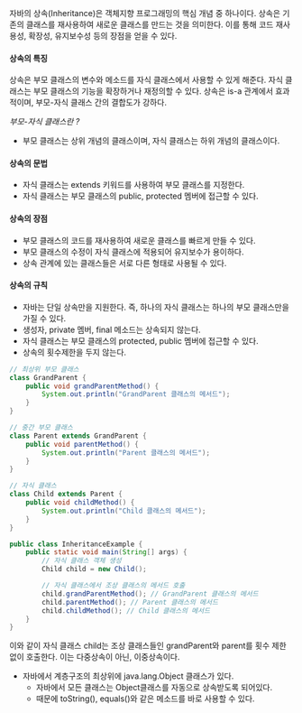 자바의 상속(Inheritance)은 객체지향 프로그래밍의 핵심 개념 중 하나이다. 상속은 기존의 클래스를 재사용하여 새로운 클래스를 만드는 것을 의미한다. 이를 통해 코드 재사용성, 확장성, 유지보수성 등의 장점을 얻을 수 있다.

#### 상속의 특징

상속은 부모 클래스의 변수와 메소드를 자식 클래스에서 사용할 수 있게 해준다. 자식 클래스는 부모 클래스의 기능을 확장하거나 재정의할 수 있다. 상속은 is-a 관계에서 효과적이며, 부모-자식 클래스 간의 결합도가 강하다.

*부모-자식 클래스란 ?*
- 부모 클래스는 상위 개념의 클래스이며, 자식 클래스는 하위 개념의 클래스이다.
#### 상속의 문법

- 자식 클래스는 extends 키워드를 사용하여 부모 클래스를 지정한다.
- 자식 클래스는 부모 클래스의 public, protected 멤버에 접근할 수 있다.
#### 상속의 장점

- 부모 클래스의 코드를 재사용하여 새로운 클래스를 빠르게 만들 수 있다.
- 부모 클래스의 수정이 자식 클래스에 적용되어 유지보수가 용이하다.
- 상속 관계에 있는 클래스들은 서로 다른 형태로 사용될 수 있다.
#### 상속의 규칙

- 자바는 단일 상속만을 지원한다. 즉, 하나의 자식 클래스는 하나의 부모 클래스만을 가질 수 있다.
- 생성자, private 멤버, final 메소드는 상속되지 않는다.
- 자식 클래스는 부모 클래스의 protected, public 멤버에 접근할 수 있다.
- 상속의 횟수제한을 두지 않는다.
```java
// 최상위 부모 클래스
class GrandParent {
    public void grandParentMethod() {
        System.out.println("GrandParent 클래스의 메서드");
    }
}

// 중간 부모 클래스
class Parent extends GrandParent {
    public void parentMethod() {
        System.out.println("Parent 클래스의 메서드");
    }
}

// 자식 클래스
class Child extends Parent {
    public void childMethod() {
        System.out.println("Child 클래스의 메서드");
    }
}

public class InheritanceExample {
    public static void main(String[] args) {
        // 자식 클래스 객체 생성
        Child child = new Child();

        // 자식 클래스에서 조상 클래스의 메서드 호출
        child.grandParentMethod(); // GrandParent 클래스의 메서드
        child.parentMethod(); // Parent 클래스의 메서드
        child.childMethod(); // Child 클래스의 메서드
    }
}
```
이와 같이 자식 클래스 child는 조상 클래스들인 grandParent와 parent를 횟수 제한 없이 호출한다. 이는 다중상속이 아닌, 이중상속이다.

- 자바에서 계층구조의 최상위에 java.lang.Object 클래스가 있다.
    - 자바에서 모든 클래스는 Object클래스를 자동으로 상속받도록 되어있다.
    - 때문에 toString(), equals()와 같은 메소드를 바로 사용할 수 있다.

